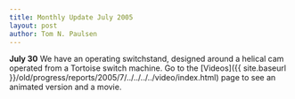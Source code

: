 ```yaml
---
title: Monthly Update July 2005 
layout: post
author: Tom N. Paulsen
---
```




 **July 30** We have an operating switchstand, designed around a helical cam operated from a Tortoise switch machine. Go to the [Videos]({{ site.baseurl }}/old/progress/reports/2005/7/../../../../video/index.html) page to see an animated version and a movie.      
